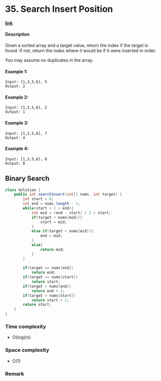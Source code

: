 # 35. Search Insert Position

#### [link](https://leetcode.com/problems/search-insert-position/)

#### Description
Given a sorted array and a target value, return the index if the target is found. If not, return the index where it would be if it were inserted in order.

You may assume no duplicates in the array.

#### Example 1:
```
Input: [1,3,5,6], 5
Output: 2
```
#### Example 2:
```
Input: [1,3,5,6], 2
Output: 1
```
#### Example 3:
```
Input: [1,3,5,6], 7
Output: 4
```
#### Example 4:
```
Input: [1,3,5,6], 0
Output: 0
```

## Binary Search
```java
class Solution {
    public int searchInsert(int[] nums, int target) {
        int start = 0;
        int end = nums.length - 1;
        while(start + 1 < end){
            int mid = (end - start) / 2 + start;
            if(target > nums[mid]){
                start = mid;
            }
            else if(target < nums[mid]){
                end = mid;
            }
            else{
                return mid;
            }
        }
        
        if(target == nums[end])
            return end;
        if(target == nums[start])
            return start;
        if(target > nums[end])
            return end + 1;
        if(target > nums[start])
            return start + 1;
        return start;
    }
}
```
### Time complexity
* O(log(n))
### Space complexity
* O(1)
### Remark